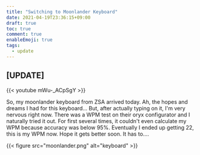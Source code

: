 ```yaml
---
title: "Switching to Moonlander Keyboard"
date: 2021-04-19T23:36:15+09:00
draft: true
toc: true
comment: true
enableEmoji: true
tags:
  - update
---
```


## [UPDATE]

{{< youtube mWu-_ACpSgY >}}

So, my moonlander keyboard from ZSA arrived today. Ah, the hopes and dreams I had for this keyboard... But, after actually typing on it, I'm very nervous right now. There was a WPM test on their oryx configurator and I naturally tried it out. For first several times, it couldn't even calculate my WPM because accuracy was below 95%. Eventually I ended up getting 22, this is my WPM now. Hope it gets better soon. It has to....

{{< figure src="moonlander.png" alt="keyboard" >}}
